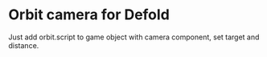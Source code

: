 # Orbit camera for Defold

Just add orbit.script to game object with camera component, set target and distance.
